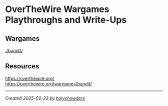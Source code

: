 # OverTheWire Wargames Playthroughs and Write-Ups

## Wargames

[./bandit/](./bandit/)

## Resources

<https://overthewire.org/>  
<https://overthewire.org/wargames/bandit/>

---

*Created 2025-02-23 by [holychowders](https://github.com/holychowders)*

